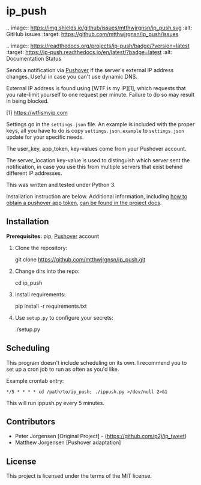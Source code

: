 ip_push
=======

.. image:: https://img.shields.io/github/issues/mtthwjrgnsn/ip_push.svg
    :alt: GitHub issues
    :target: https://github.com/mtthwjrgnsn/ip_push/issues


.. image:: https://readthedocs.org/projects/ip-push/badge/?version=latest
    :target: https://ip-push.readthedocs.io/en/latest/?badge=latest
    :alt: Documentation Status


Sends a notification via [Pushover][0] if the server's external IP address 
changes. Useful in case you can't use dynamic DNS.

[0]: https://pushover.net

External IP address is found using [WTF is my IP][1], which requests that you 
rate-limit yourself to one request per minute. Failure to do so may result in 
being blocked.

[1] https://wtfismyip.com

Settings go in the `settings.json` file. An example is included with the proper
keys, all you have to do is copy `settings.json.example` to `settings.json` 
update for your specific needs.

The user_key, app_token, key-values come from your Pushover account.

The server_location key-value is used to distinguish which server sent the 
notification, in case you use this from multiple servers that exist behind 
different IP addresses.

This was written and tested under Python 3.

Installation instruction are below. Additional information, including
[how to obtain a pushover app token][2], [can be found in the project docs][3].

[2]: https://ip-push.readthedocs.io/en/latest/pushover-token.html
[3]: https://ip-push.readthedocs.io/en/latest/

Installation
------------

**Prerequisites:** pip, [Pushover][0] account

1. Clone the repository:

    git clone https://github.com/mtthwjrgnsn/ip_push.git

2. Change dirs into the repo:

    cd ip_push

3. Install requirements:

    pip install -r requirements.txt

4. Use `setup.py` to configure your secrets:

   ./setup.py

Scheduling
----------

This program doesn't include scheduling on its own. I recommend you to set up
a cron job to run as often as you'd like.

Example crontab entry:

    */5 * * * * cd /path/to/ip_push; ./ippush.py >/dev/null 2>&1

This will run ippush.py every 5 minutes.

Contributors
------------

- Peter Jorgensen [Original Project] - (https://github.com/p2j/ip_tweet)
- Matthew Jorgensen [Pushover adaptation]

License
-------

This project is licensed under the terms of the MIT license.

